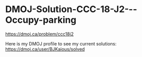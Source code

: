 # DMOJ-Solution-CCC-18-J2---Occupy-parking
https://dmoj.ca/problem/ccc18j2

Here is my DMOJ profile to see my current solutions:
https://dmoj.ca/user/BJKaious/solved

